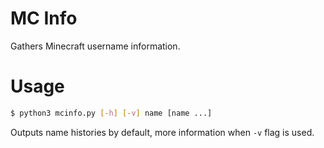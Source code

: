 # MC Info
Gathers Minecraft username information. 

# Usage
```bash
$ python3 mcinfo.py [-h] [-v] name [name ...]
```
Outputs name histories by default, more information when `-v` flag is used. 

